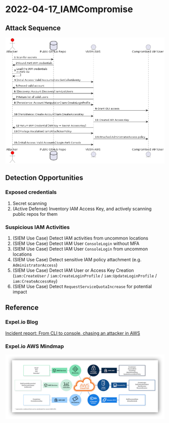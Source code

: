 # 2022-04-17_IAMCompromise

## Attack Sequence

![AWS IAM Attack Sequence](images/be779917ec1f355d48b35640622833965d2bf7c4568a49ce32ff53be93c07cf2.png)  

## Detection Opportunities

### Exposed credentials

1. Secret scanning
2. (Active Defense) Inventory IAM Access Key, and actively scanning public repos for them

### Suspicious IAM Activities

1. (SIEM Use Case) Detect IAM activities from uncommon locations
2. (SIEM Use Case) Detect IAM User `ConsoleLogin` without MFA
3. (SIEM Use Case) Detect IAM User `ConsoleLogin` from uncommon locations
4. (SIEM Use Case) Detect sensitive IAM policy attachment (e.g. `AdministratorAccess`)
5. (SIEM Use Case) Detect IAM User or Access Key Creation (`iam:CreateUser` / `iam:CreateLoginProfile` / `iam:UpdateLoginProfile` / `iam:CreateAccessKey`)
6. (SIEM Use Case) Detect `RequestServiceQuotaIncrease` for potential impact

## Reference

### Expel.io Blog

[Incident report: From CLI to console, chasing an attacker in AWS](https://expel.com/blog/incident-report-from-cli-to-console-chasing-an-attacker-in-aws/)

### Expel.io AWS Mindmap

![picture 14](images/1cca8a99fbdc4a5ff4e032c4e8541cb082c6fcf0a8c648e9155f365543d30bdb.png)  
